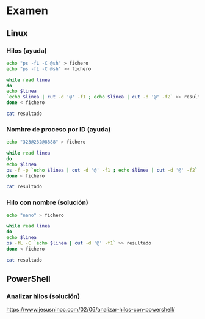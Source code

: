 # Examen

## Linux

### Hilos (ayuda)
```Bash
echo "ps -fL -C @sh" > fichero
echo "ps -fL -C @sh" >> fichero

while read linea
do
echo $linea
`echo $linea | cut -d '@' -f1 ; echo $linea | cut -d '@' -f2` >> resultado
done < fichero

cat resultado
```

### Nombre de proceso por ID (ayuda)
```Bash
echo "323@232@8888" > fichero

while read linea
do
echo $linea
ps -f -p `echo $linea | cut -d '@' -f1 ; echo $linea | cut -d '@' -f2` >> resultado
done < fichero

cat resultado
```

### Hilo con nombre (solución)
```Bash
echo "nano" > fichero

while read linea
do
echo $linea
ps -fL -C `echo $linea | cut -d '@' -f1` >> resultado
done < fichero

cat resultado
```

## PowerShell
### Analizar hilos (solución)
https://www.jesusninoc.com/02/06/analizar-hilos-con-powershell/
